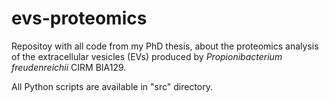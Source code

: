 # evs-proteomics

Repositoy with all code from my PhD thesis, about the proteomics analysis of the extracellular vesicles (EVs) produced by <i>Propionibacterium freudenreichii</i> CIRM BIA129.

All Python scripts are available in "src" directory.
